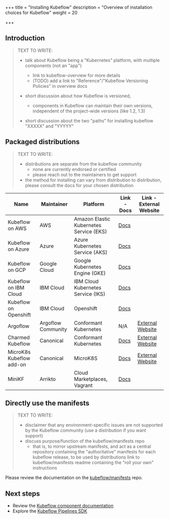 +++
title = "Installing Kubeflow"
description = "Overview of installation choices for Kubeflow"
weight = 20

+++

<a id="introduction"></a>
## Introduction

> TEXT TO WRITE:
> 
> * talk about Kubeflow being a "Kubernetes" platform, with multiple components (not an "app")
>    * link to kubeflow-overview for more details
>    * (TODO) add a link to "Reference"/"Kubeflow Versioning Policies" in overview docs
> * short discussion about how Kubeflow is versioned, 
>    * components in Kubeflow can maintain their own versions, independent of the project-wide versions (like 1.2, 1.3)
> 
> * short discussion about the two "paths" for installing kubeflow "XXXXX" and "YYYYY"

<a id="packaged-distributions"></a>
## Packaged distributions

> TEXT TO WRITE:
> 
> * distributions are separate from the kubeflow community
>    * none are currently endorsed or certified
>    * please reach out to the maintainers to get support
> * the method for installing can vary from distribution to distribution, please consult the docs for your chosen distribution    

<div class="table-responsive">
  <table class="table table-bordered">
    <thead class="thead-light">
      <tr>
        <th>Name</th>
        <th>Maintainer</th></th>
        <th>Platform</th>
        <th>Link - Docs</th>
        <th>Link - External Website</th>
      </tr>
    </thead>
    <tbody>
      <tr>
        <td>Kubeflow on AWS</td>
        <td>AWS</td>
        <td>Amazon Elastic Kubernetes Service (EKS)</td>
        <td><a href="/docs/distributions/aws/">Docs</a></td>
        <td></td>
      </tr>
      <tr>
        <td>Kubeflow on Azure</td>
        <td>Azure</td>
        <td>Azure Kubernetes Service (AKS)</td>
        <td><a href="/docs/distributions/azure/">Docs</a></td>
        <td></td>
      </tr>
      <tr>
        <td>Kubeflow on GCP</td>
        <td>Google Cloud</td>
        <td>Google Kubernetes Engine (GKE)</td>
        <td><a href="/docs/distributions/gke/">Docs</a></td>
        <td></td>
      </tr>
      <tr>
        <td>Kubeflow on IBM Cloud</td>
        <td>IBM Cloud</td>
        <td>IBM Cloud Kubernetes Service (IKS) </td>
        <td><a href="/docs/distributions/ibm/">Docs</a></td>
        <td></td>
      </tr>
      <tr>
        <td>Kubeflow on Openshift</td>
        <td>IBM Cloud</td>
        <td>Openshift</td>
        <td><a href="/docs/distributions/openshift/">Docs</a></td>
        <td></td>
      </tr>
      <tr>
        <td>Argoflow</td>
        <td>Argoflow Community</td>
        <td>Conformant Kubernetes</td>
        <td>N/A</td>
        <td><a href="https://github.com/argoflow/argoflow">External Website</a></td>
      </tr>
      <tr>
        <td>Charmed Kubeflow</td>
        <td>Canonical</td>
        <td>Conformant Kubernetes</td>
        <td><a href="/docs/distributions/charmed/">Docs</a></td>
        <td><a href="https://charmed-kubeflow.io/docs">External Website</a></td>
      </tr>
      <tr>
        <td>MicroK8s Kubeflow add-on</td>
        <td>Canonical</td>
        <td>MicroK8S</td>
        <td><a href="/docs/distributions/microk8s/">Docs</a></td>
        <td><a href="https://microk8s.io/docs/addon-kubeflow">External Website</a></td>
      </tr>
      <tr>
        <td>MiniKF</td>
        <td>Arrikto</td>
        <td>Cloud Marketplaces, Vagrant</td>
        <td><a href="/docs/distributions/minikf/">Docs</a></td>
        <td></td>
      </tr>
    </tbody>
  </table>
</div>

<a id="directly-use-the-manifests"></a>
## Directly use the manifests

> TEXT TO WRITE:
> 
> * disclaimer that any environment-specific issues are not supported by the Kubeflow community (use a distribution if you want support)
> * discuss purpose/function of the kubeflow/manifests repo
>   * that is, to mirror upstream manifests, and act as a central repository containing the "authoritative" manifests for each kubeflow release, to be used by distributions
> link to kubeflow/manifests readme containing the "roll your own" instructions

Please review the documentation on the [kubeflow/manifests](https://github.com/kubeflow/manifests) repo.

<a id="next-steps"></a>
## Next steps

* Review the [Kubeflow component documentation](/docs/components/)
* Explore the [Kubeflow Pipelines SDK](/docs/components/pipelines/sdk/)
